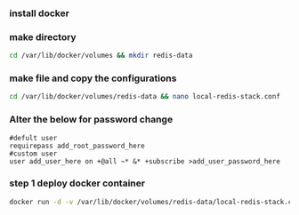 ### install docker

### make directory
```sh
cd /var/lib/docker/volumes && mkdir redis-data
```
### make file and copy the configurations
```sh
cd /var/lib/docker/volumes/redis-data && nano local-redis-stack.conf
```
### Alter the below for password change
```
#defult user
requirepass add_root_password_here
#custom user
user add_user_here on +@all ~* &* +subscribe >add_user_password_here
```
### step 1 deploy docker container
```sh
docker run -d -v /var/lib/docker/volumes/redis-data/local-redis-stack.conf:/redis-stack.conf -v /var/lib/docker/volumes/redis-data:/data -p 6380:6379 -p 8002:8001 redis/redis-stack:latest
```
